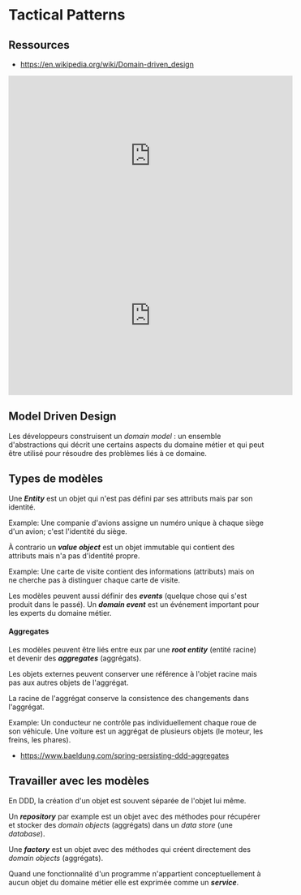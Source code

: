 # Tactical Patterns

## Ressources
- https://en.wikipedia.org/wiki/Domain-driven_design

<iframe width="560" height="315" src="https://www.youtube.com/embed/WZb-FPmiuMY?si=-1tVU4gTm8Kk0t_M" title="YouTube video player" frameborder="0" allow="accelerometer; autoplay; clipboard-write; encrypted-media; gyroscope; picture-in-picture; web-share" referrerpolicy="strict-origin-when-cross-origin" allowfullscreen></iframe>

<iframe width="560" height="315" src="https://www.youtube.com/embed/3n3OcAIlXjk?si=-9qI3hd4XujJjA1f" title="YouTube video player" frameborder="0" allow="accelerometer; autoplay; clipboard-write; encrypted-media; gyroscope; picture-in-picture; web-share" referrerpolicy="strict-origin-when-cross-origin" allowfullscreen></iframe>

## Model Driven Design

Les développeurs construisent un *domain model* : un ensemble d'abstractions qui décrit une certains aspects du domaine métier et qui peut être utilisé pour résoudre des problèmes liés à ce domaine.

## Types de modèles

Une ***Entity*** est un objet qui n'est pas défini par ses attributs mais par son identité.

Example: Une companie d'avions assigne un numéro unique à chaque siège d'un avion; c'est l'identité du siège.

À contrario un ***value object*** est un objet immutable qui contient des attributs mais n'a pas d'identité propre.

Example: Une carte de visite contient des informations (attributs) mais on ne cherche pas à distinguer chaque carte de visite.

Les modèles peuvent aussi définir des ***events*** (quelque chose qui s'est produit dans le passé). Un ***domain event*** est un événement important pour les experts du domaine métier.

#### Aggregates
Les modèles peuvent être liés entre eux par une ***root entity*** (entité racine) et devenir des ***aggregates*** (aggrégats). 

Les objets externes peuvent conserver une référence à l'objet racine mais pas aux autres objets de l'aggrégat.

La racine de l'aggrégat conserve la consistence des changements dans l'aggrégat.

Example: Un conducteur ne contrôle pas individuellement chaque roue de son véhicule. Une voiture est un aggrégat de plusieurs objets (le moteur, les freins, les phares).

- https://www.baeldung.com/spring-persisting-ddd-aggregates

## Travailler avec les modèles
En DDD, la création d'un objet est souvent séparée de l'objet lui même.

Un ***repository*** par example est un objet avec des méthodes pour récupérer et stocker des *domain objects* (aggrégats) dans un *data store* (une *database*).

Une ***factory*** est un objet avec des méthodes qui créent directement des *domain objects* (aggrégats).

Quand une fonctionnalité d'un programme n'appartient conceptuellement à aucun objet du domaine métier elle est exprimée comme un ***service***.


